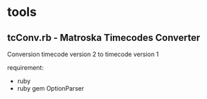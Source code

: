 # tools

## tcConv.rb - Matroska Timecodes Converter
  Conversion timecode version 2 to timecode version 1

  requirement:  
  - ruby
  - ruby gem OptionParser
